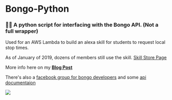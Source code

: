 # Bongo-Python
### 🐍🚌 A python script for interfacing with the Bongo API. (Not a full wrapper)

Used for an AWS Lambda to build an alexa skill for students to request local stop times. 

As of January of 2019, dozens of members still use the skill. [Skill Store Page](https://www.amazon.com/Mitchinson-Apps-Bongo/dp/B077X254MN/)

More info here on my [**Blog Post**](benmitchinson.com/Alexa-Bus-Tracker/)

There's also a [facebook group for bongo developers](https://www.facebook.com/bongodevelopers/) and some [api documentaion](https://api.ebongo.org/)

![](https://res.cloudinary.com/dheqbiqti/image/upload/w_625,h_375/v1546745048/Projects/Bongo/bongo.jpg)
